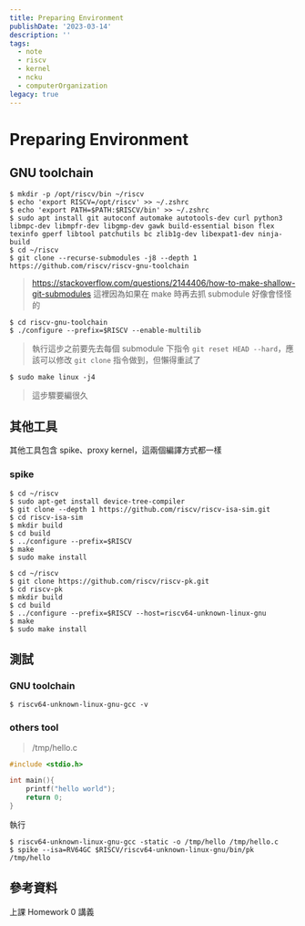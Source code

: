 ```yaml
---
title: Preparing Environment
publishDate: '2023-03-14'
description: ''
tags:
  - note
  - riscv
  - kernel
  - ncku
  - computerOrganization
legacy: true
---
```


# Preparing Environment

## GNU toolchain

```
$ mkdir -p /opt/riscv/bin ~/riscv
$ echo 'export RISCV=/opt/riscv' >> ~/.zshrc
$ echo 'export PATH=$PATH:$RISCV/bin' >> ~/.zshrc
$ sudo apt install git autoconf automake autotools-dev curl python3 libmpc-dev libmpfr-dev libgmp-dev gawk build-essential bison flex texinfo gperf libtool patchutils bc zlib1g-dev libexpat1-dev ninja-build
$ cd ~/riscv
$ git clone --recurse-submodules -j8 --depth 1 https://github.com/riscv/riscv-gnu-toolchain
```

> https://stackoverflow.com/questions/2144406/how-to-make-shallow-git-submodules
> 這裡因為如果在 make 時再去抓 submodule 好像會怪怪的

```
$ cd riscv-gnu-toolchain
$ ./configure --prefix=$RISCV --enable-multilib
```

> 執行這步之前要先去每個 submodule 下指令 `git reset HEAD --hard`，應該可以修改 `git clone` 指令做到，但懶得重試了

```
$ sudo make linux -j4
```

> 這步驟要編很久

## 其他工具

其他工具包含 spike、proxy kernel，這兩個編譯方式都一樣

### spike

```
$ cd ~/riscv
$ sudo apt-get install device-tree-compiler
$ git clone --depth 1 https://github.com/riscv/riscv-isa-sim.git
$ cd riscv-isa-sim
$ mkdir build
$ cd build
$ ../configure --prefix=$RISCV
$ make
$ sudo make install
```

```
$ cd ~/riscv
$ git clone https://github.com/riscv/riscv-pk.git
$ cd riscv-pk
$ mkdir build
$ cd build
$ ../configure --prefix=$RISCV --host=riscv64-unknown-linux-gnu
$ make
$ sudo make install
```

## 測試

### GNU toolchain

```
$ riscv64-unknown-linux-gnu-gcc -v
```

### others tool

> /tmp/hello.c

```c
#include <stdio.h>

int main(){
	printf("hello world");
	return 0;
}
```

執行

```
$ riscv64-unknown-linux-gnu-gcc -static -o /tmp/hello /tmp/hello.c
$ spike --isa=RV64GC $RISCV/riscv64-unknown-linux-gnu/bin/pk /tmp/hello
```

## 參考資料
上課 Homework 0 講義
